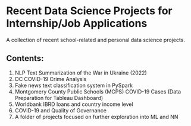 # Recent Data Science Projects for Internship/Job Applications
A collection of recent school-related and personal data science projects.

## Contents:
1) NLP Text Summarization of the War in Ukraine (2022)
2) DC COVID-19 Crime Analysis
3) Fake news text classification system in PySpark
4) Montgomery County Public Schools (MCPS) COVID-19 Cases (Data Preparation for Tableau Dashboard)
5) Worldbank IBRD loans and country income level
6) COVID-19 and Quality of Governance
7) A folder of projects focused on further exploration into ML and NN
